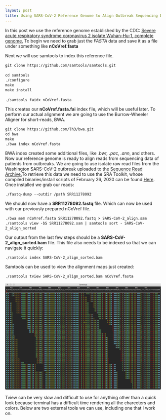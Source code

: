 ```yaml
---
layout: post
title: Using SARS-CoV-2 Reference Genome to Align Outbreak Sequencing Data
---
```


In this post we use the reference genome established by the CDC: [Severe acute respiratory syndrome coronavirus 2 isolate Wuhan-Hu-1, complete genome.](https://www.ncbi.nlm.nih.gov/nuccore/1798174254) To begin we need to grab just the *FASTA* data and save it as a file under something like **nCoVref.fasta** 

Next we will use samtools to index this reference file.

    git clone https://github.com/samtools/samtools.git
    
    cd samtools
    ./configure
    make
    make install
    
    ./samtools faidx nCoVref.fasta

This creates our **nCoVref.fasta.fai** index file, which will be useful later. To perform our actual alignment we are going to use the Burrow-Wheeler Aligner for short-reads, BWA. 

    git clone https://github.com/lh3/bwa.git
    cd bwa
    make
    ./bwa index nCoVref.fasta
    
BWA index created some additional files, like *.bwt, .pac, .ann*, and others. Now our reference genome is ready to align reads from sequencing data of patients from outbreaks. We are going to use isolate raw read files from the Washington SARS-CoV-2 outbreak uploaded to the [Sequence Read Archive.](https://trace.ncbi.nlm.nih.gov/Traces/sra/?run=SRR11278092)To retrieve this data we need to use the SRA Toolkit, whose compiled binaries/install scripts of February 26, 2020 can be found [Here](https://trace.ncbi.nlm.nih.gov/Traces/sra/sra.cgi?view=software). Once installed we grab our reads:

    ./fastq-dump --outdir /path SRR11278092
    
We should now have a **SRR11278092.fastq** file. Which can now be used with our previously prepared nCoVref file.

    ./bwa mem nCoVref.fasta SRR11278092.fastq > SARS-CoV-2_align.sam
    ./samtools view -bS SRR11278092.sam | samtools sort - SARS-CoV-2_align_sorted
    
Our output from the last few steps should be a **SARS-CoV-2_align_sorted.bam** file. This file also needs to be indexed so that we can navigate it quickly:

    ./samtools index SARS-CoV-2_align_sorted.bam
    
Samtools can be used to view the alignment maps just created:

    ./samtools tview SARS-CoV-2_align_sorted.bam nCoVref.fasta

![samtools tview](/images/tview.png "SARS-CoV-2 ALigned")

Tview can be very slow and difficult to use for anything other than a quick look because terminal has a difficult time rendering all the charecters and colors. Below are two external tools we can use, including one that I work on. 

